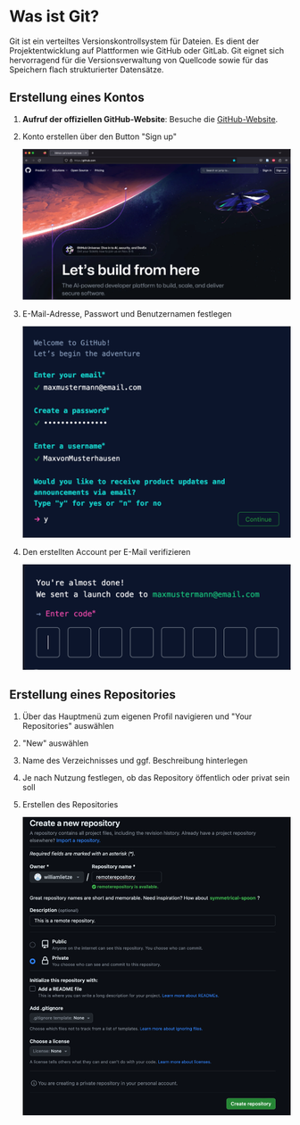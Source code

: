 # Was ist Git?

Git ist ein verteiltes Versionskontrollsystem für Dateien. Es dient der Projektentwicklung auf Plattformen wie GitHub oder GitLab. Git eignet sich hervorragend für die Versionsverwaltung von Quellcode sowie für das Speichern flach strukturierter Datensätze.

## Erstellung eines Kontos

1. **Aufruf der offiziellen GitHub-Website**: Besuche die [GitHub-Website](https://github.com).

2. Konto erstellen über den Button "Sign up"

   ![Github webpage](bilder/github1.png)

3. E-Mail-Adresse, Passwort und Benutzernamen festlegen

   ![Github passwd](bilder/github2.png)

4. Den erstellten Account per E-Mail verifizieren

   ![Github code](bilder/github3.png)

## Erstellung eines Repositories

1. Über das Hauptmenü zum eigenen Profil navigieren und "Your Repositories" auswählen

2. "New" auswählen

3. Name des Verzeichnisses und ggf. Beschreibung hinterlegen

4. Je nach Nutzung festlegen, ob das Repository öffentlich oder privat sein soll

5. Erstellen des Repositories

   ![Github code](bilder/github4.png)
